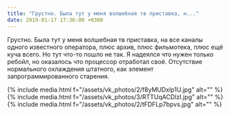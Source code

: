 ```yaml
---
title: "Грустно. Была тут у меня волшебная тв приставка, н..."
date: 2019-01-17 17:36:00 +0300
---
```


Грустно. Была тут у меня волшебная тв приставка, на все каналы одного известного оператора, плюс архив, плюс фильмотека, плюс ещё куча всего. Но тут что-то пошло не так. Я надеялся что нужен только ребойл, но оказалось что процессор отработал своё. Отсутствие нормального охлаждения штатного, как элемент запрограммированного старения.


{% include media.html f="/assets/vk_photos/2/f8yMUDxlp1U.jpg" alt="" %}
{% include media.html f="/assets/vk_photos/3/RTTUqACDlzI.jpg" alt="" %}
{% include media.html f="/assets/vk_photos/2/tFDFLp7bpvs.jpg" alt="" %}
